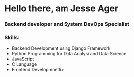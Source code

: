 <h1>Hello there, am Jesse Ager</h1>
<h3>Backend developer and System DevOps Specialist</h3>
<h3>Skills:</h3>
<ul>
    <li>Backend Development using Django Framework</li>
    <li>Python Programming for Data Analysi and Data Science</li>
    <li>JavaScript</li>
    <li>C Language</li>
    <li>Frontend Developmnetli>
        
</ul>
